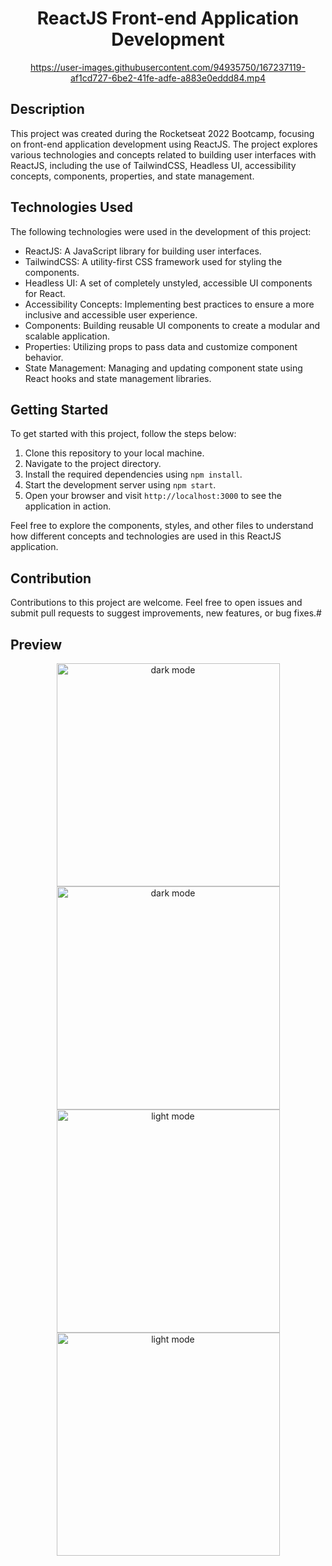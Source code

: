 



<div align="center">

<h1>ReactJS Front-end Application Development</h1>

https://user-images.githubusercontent.com/94935750/167237119-af1cd727-6be2-41fe-adfe-a883e0eddd84.mp4

</div>

## Description

This project was created during the Rocketseat 2022 Bootcamp, focusing on front-end application development using ReactJS. The project explores various technologies and concepts related to building user interfaces with ReactJS, including the use of TailwindCSS, Headless UI, accessibility concepts, components, properties, and state management.

## Technologies Used

The following technologies were used in the development of this project:

- ReactJS: A JavaScript library for building user interfaces.
- TailwindCSS: A utility-first CSS framework used for styling the components.
- Headless UI: A set of completely unstyled, accessible UI components for React.
- Accessibility Concepts: Implementing best practices to ensure a more inclusive and accessible user experience.
- Components: Building reusable UI components to create a modular and scalable application.
- Properties: Utilizing props to pass data and customize component behavior.
- State Management: Managing and updating component state using React hooks and state management libraries.


## Getting Started

To get started with this project, follow the steps below:

1. Clone this repository to your local machine.
2. Navigate to the project directory.
3. Install the required dependencies using `npm install`.
4. Start the development server using `npm start`.
5. Open your browser and visit `http://localhost:3000` to see the application in action.

Feel free to explore the components, styles, and other files to understand how different concepts and technologies are used in this ReactJS application.

## Contribution

Contributions to this project are welcome. Feel free to open issues and submit pull requests to suggest improvements, new features, or bug fixes.#

## Preview



<div align="center">
  <img width="357" alt="dark mode" src="https://user-images.githubusercontent.com/94935750/167236904-671a4251-c238-4d92-916c-752723831afa.png">
  <img width="357" alt="dark mode" src="https://user-images.githubusercontent.com/94935750/167236905-7c953343-0665-4c1a-b900-bb40273c2201.png">
</div>

<div align="center">
  <img width="357" alt="light mode" src="https://user-images.githubusercontent.com/94935750/167236906-b03c14c3-756d-42a1-9dbf-245f9243f73a.png">
  <img width="357" alt="light mode" src="https://user-images.githubusercontent.com/94935750/167236907-4fd0f234-3fd5-4338-b199-9461ad9a879b.png">
</div>

